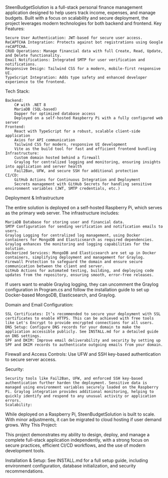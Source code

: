 SteenBudgetSolution is a full-stack personal finance management application designed to help users track income, expenses, and manage budgets. Built with a focus on scalability and secure deployment, the project leverages modern technologies for both backend and frontend.
Key Features:

    Secure User Authentication: JWT-based for secure user access.
    ReCAPTCHA Integration: Protects against bot registrations using Google reCAPTCHA.
    CRUD Operations: Manage financial data with full Create, Read, Update, and Delete functionality.
    Email Notifications: Integrated SMTP for user verification and notifications.
    Responsive Design: Tailwind CSS for a modern, mobile-first responsive UI.
    TypeScript Integration: Adds type safety and enhanced developer experience to the frontend.

Tech Stack:

    Backend:
        C# with .NET 8
        MariaDB (SQL-based)
        Dapper for optimized database access
        Deployed on a self-hosted Raspberry Pi with a fully configured web server
    Frontend:
        React with TypeScript for a robust, scalable client-side application
        Axios for API communication
        Tailwind CSS for modern, responsive UI development
        Vite as the build tool for fast and efficient frontend bundling
    Infrastructure:
        Custom domain hosted behind a firewall
        Graylog for centralized logging and monitoring, ensuring insights into application and server health
        Fail2Ban, UFW, and secure SSH for additional protection
    CI/CD:
        GitHub Actions for Continuous Integration and Deployment
        Secrets management with GitHub Secrets for handling sensitive environment variables (JWT, SMTP credentials, etc.)

Deployment & Infrastructure

The entire solution is deployed on a self-hosted Raspberry Pi, which serves as the primary web server. The infrastructure includes:

    MariaDB Database for storing user and financial data.
    SMTP Configuration for sending verification and notification emails to users.
    Graylog Logging for centralized log management, using Docker containers for MongoDB and Elasticsearch as required dependencies. Graylog enhances the monitoring and logging capabilities for the solution.
    Dockerized Services: MongoDB and Elasticsearch are set up in Docker containers, simplifying deployment and management for Graylog.
    Firewall Protection to safeguard the domain and ensure secure communication between the client and server.
    GitHub Actions for automated testing, building, and deploying code updates from the repository, ensuring smooth, error-free releases.

If users want to enable Graylog logging, they can uncomment the Graylog configuration in Program.cs and follow the installation guide to set up Docker-based MongoDB, Elasticsearch, and Graylog.

Domain and Email Configuration:

    SSL Certificates: It’s recommended to secure your deployment with SSL certificates to enable HTTPS. This can be achieved with free tools like Let's Encrypt to provide encrypted connections for all users.
    DNS Setup: Configure DNS records for your domain to make the application accessible publicly. See INSTALL.md for a detailed guide on DNS settings.
    SPF and DKIM: Improve email deliverability and security by setting up SPF and DKIM records to authenticate outgoing emails from your domain.

Firewall and Access Controls: Use UFW and SSH key-based authentication to secure server access.

Security:

    Security tools like Fail2Ban, UFW, and enforced SSH key-based authentication further harden the deployment. Sensitive data is managed using environment variables securely loaded on the Raspberry Pi. Graylog integration provides additional monitoring, helping to quickly identify and respond to any unusual activity or application errors.
    Scalability:

While deployed on a Raspberry Pi, SteenBudgetSolution is built to scale. With minor adjustments, it can be migrated to cloud hosting if user demand grows.
Why This Project:

This project demonstrates my ability to design, deploy, and manage a complete full-stack application independently, with a strong focus on secure practices, efficient CI/CD workflows, and the use of modern development tools.

Installation & Setup: See INSTALL.md for a full setup guide, including environment configuration, database initialization, and security recommendations.
